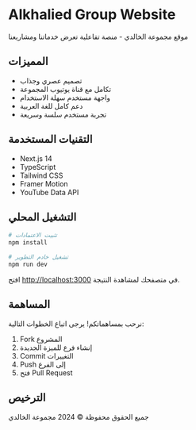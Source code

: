 # Alkhalied Group Website

موقع مجموعة الخالدي - منصة تفاعلية تعرض خدماتنا ومشاريعنا

## المميزات

- تصميم عصري وجذاب
- تكامل مع قناة يوتيوب المجموعة
- واجهة مستخدم سهلة الاستخدام
- دعم كامل للغة العربية
- تجربة مستخدم سلسة وسريعة

## التقنيات المستخدمة

- Next.js 14
- TypeScript
- Tailwind CSS
- Framer Motion
- YouTube Data API

## التشغيل المحلي

```bash
# تثبيت الاعتمادات
npm install

# تشغيل خادم التطوير
npm run dev
```

افتح [http://localhost:3000](http://localhost:3000) في متصفحك لمشاهدة النتيجة.

## المساهمة

نرحب بمساهماتكم! يرجى اتباع الخطوات التالية:

1. Fork المشروع
2. إنشاء فرع للميزة الجديدة
3. Commit التغييرات
4. Push إلى الفرع
5. فتح Pull Request

## الترخيص

جميع الحقوق محفوظة © 2024 مجموعة الخالدي
